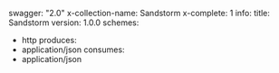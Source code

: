swagger: "2.0"
x-collection-name: Sandstorm
x-complete: 1
info:
  title: Sandstorm
  version: 1.0.0
schemes:
- http
produces:
- application/json
consumes:
- application/json